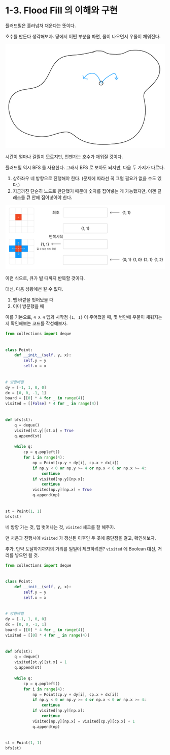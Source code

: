 # 1-3. Flood Fill 의 이해와 구현

플러드필은 흘러넘쳐 채운다는 뜻이다.  

호수를 만든다 생각해보자. 땅에서 어떤 부분을 파면, 물이 나오면서 우물이 채워진다.  

![Untitled](./Untitled.png)

시간이 얼마나 걸릴지 모르지만, 언젠가는 호수가 채워질 것이다.  

플러드필 역시 BFS 를 사용한다. 그래서 BFS 로 보아도 되지만, 다음 두 가지가 다르다.  

1. 상하좌우 네 방향으로 진행해야 한다. (문제에 따라선 꼭 그럴 필요가 없을 수도 있다.)  
2. 지금까진 단순히 노드로 판단했기 때문에 숫자를 집어넣는 게 가능했지만, 이젠 클래스를 큐 안에 집어넣어야 한다.  

![Untitled](./Untitled%201.png)

이런 식으로, 큐가 빌 때까지 반복할 것이다.  

대신, 다음 상황에선 갈 수 없다.  

1. 맵 바깥을 벗어났을 때  
2. 이미 방문했을 때  

이를 기본으로, `4 X 4` 맵과 시작점 `{1, 1}` 이 주어졌을 때, 몇 번만에 우물이 채워지는지 확인해보는 코드를 작성해보자.  

```py
from collections import deque


class Point:
    def __init__(self, y, x):
        self.y = y
        self.x = x


# 방향배열
dy = [-1, 1, 0, 0]
dx = [0, 0, -1, 1]
board = [[0] * 4 for _ in range(4)]
visited = [[False] * 4 for _ in range(4)]


def bfs(st):
    q = deque()
    visited[st.y][st.x] = True
    q.append(st)

    while q:
        cp = q.popleft()
        for i in range(4):
            np = Point(cp.y + dy[i], cp.x + dx[i])
            if np.y < 0 or np.y >= 4 or np.x < 0 or np.x >= 4:
                continue
            if visited[np.y][np.x]:
                continue
            visited[np.y][np.x] = True
            q.append(np)


st = Point(1, 1)
bfs(st)
```

네 방향 가는 것, 맵 벗어나는 것, `visited` 체크를 잘 해주자.  

맨 처음과 진행시에 `visited` 가 갱신된 이후인 두 곳에 중단점을 걸고, 확인해보자.  

추가. 만약 도달하기까지의 거리를 일일이 체크하려면? `visited` 에 Boolean 대신, 거리를 넣으면 될 것.  

```py
from collections import deque


class Point:
    def __init__(self, y, x):
        self.y = y
        self.x = x


# 방향배열
dy = [-1, 1, 0, 0]
dx = [0, 0, -1, 1]
board = [[0] * 4 for _ in range(4)]
visited = [[0] * 4 for _ in range(4)]


def bfs(st):
    q = deque()
    visited[st.y][st.x] = 1
    q.append(st)

    while q:
        cp = q.popleft()
        for i in range(4):
            np = Point(cp.y + dy[i], cp.x + dx[i])
            if np.y < 0 or np.y >= 4 or np.x < 0 or np.x >= 4:
                continue
            if visited[np.y][np.x]:
                continue
            visited[np.y][np.x] = visited[cp.y][cp.x] + 1
            q.append(np)


st = Point(1, 1)
bfs(st)
```
